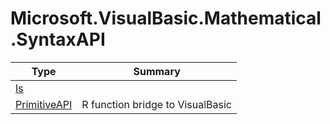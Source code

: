 ﻿
# Microsoft.VisualBasic.Mathematical.SyntaxAPI

|Type|Summary|
|----|-------|
|[Is](./Is.md)||
|[PrimitiveAPI](./PrimitiveAPI.md)|R function bridge to VisualBasic|

